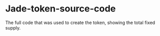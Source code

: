 # Jade-token-source-code
The full code that was used to create the token, showing the total fixed supply.
